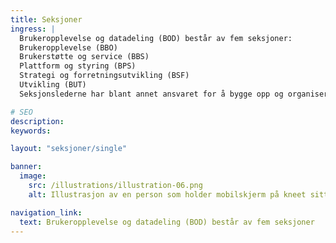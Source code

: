 ```yaml
---
title: Seksjoner
ingress: |
  Brukeropplevelse og datadeling (BOD) består av fem seksjoner:
  Brukeropplevelse (BBO)
  Brukerstøtte og service (BBS)
  Plattform og styring (BPS)
  Strategi og forretningsutvikling (BSF)
  Utvikling (BUT)
  Seksjonslederne har blant annet ansvaret for å bygge opp og organisere fagavdelingene, lede personalet og generelt styre arbeidet i seksjonen.

# SEO
description:
keywords:

layout: "seksjoner/single"

banner:
  image:
    src: /illustrations/illustration-06.png
    alt: Illustrasjon av en person som holder mobilskjerm på kneet sitt

navigation_link:
  text: Brukeropplevelse og datadeling (BOD) består av fem seksjoner
---
```

